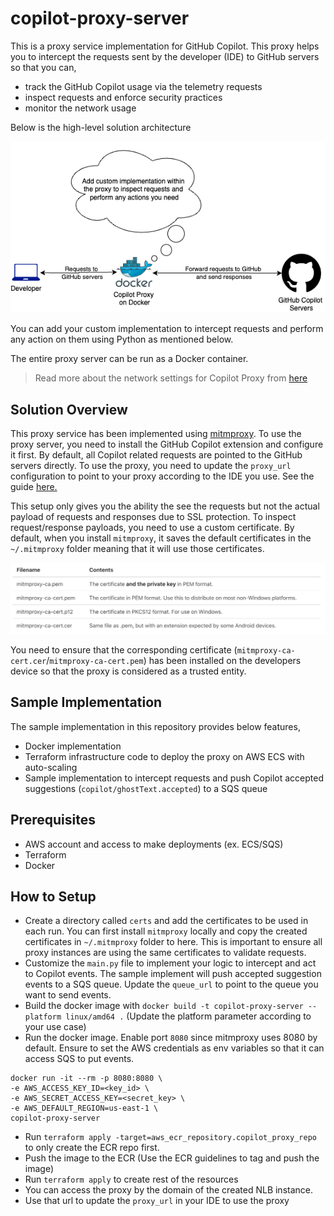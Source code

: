 # copilot-proxy-server



This is a proxy service implementation for GitHub Copilot. This proxy helps you to intercept the requests sent by the developer (IDE) to GitHub servers so that you can,
- track the GitHub Copilot usage via the telemetry requests
- inspect requests and enforce security practices
- monitor the network usage

Below is the high-level solution architecture

![Proxy Solution Image](proxy_solution.png)

You can add your custom implementation to intercept requests and perform any action on them using Python as mentioned below. 

The entire proxy server can be run as a Docker container.

> Read more about the network settings for Copilot Proxy from [here](https://docs.github.com/en/copilot/managing-copilot/configure-personal-settings/configuring-network-settings-for-github-copilot?tool=vscode)

## Solution Overview

This proxy service has been implemented using [mitmproxy](https://mitmproxy.org/). To use the proxy server, you need to install the GitHub Copilot extension and configure it first. By default, all Copilot related requests are pointed to the GitHub servers directly. To use the proxy, you need to update the `proxy_url` configuration to point to your proxy according to the IDE you use. See the guide [here.](https://docs.github.com/en/copilot/managing-copilot/configure-personal-settings/configuring-network-settings-for-github-copilot?tool=vscode)

This setup only gives you the ability the see the requests but not the actual payload of requests and responses due to SSL protection. To inspect request/response payloads, you need to use a custom certificate. By default, when you install `mitmproxy`, it saves the default certificates in the `~/.mitmproxy` folder meaning that it will use those certificates.

![mitmproxy certificates](certs.png)

You need to ensure that the corresponding certificate (`mitmproxy-ca-cert.cer`/`mitmproxy-ca-cert.pem`) has been installed on the developers device so that the proxy is considered as a trusted entity.

## Sample Implementation

The sample implementation in this repository provides below features,
- Docker implementation
- Terraform infrastructure code to deploy the proxy on AWS ECS with auto-scaling
- Sample implementation to intercept requests and push Copilot accepted suggestions (`copilot/ghostText.accepted`) to a SQS queue

## Prerequisites

- AWS account and access to make deployments (ex. ECS/SQS)
- Terraform
- Docker

## How to Setup

- Create a directory called `certs` and add the certificates to be used in each run. You can first install `mitmproxy` locally and copy the created certificates in `~/.mitmproxy` folder to here. This is important to ensure all proxy instances are using the same certificates to validate requests.
- Customize the `main.py` file to implement your logic to intercept and act to Copilot events. The sample implement will push accepted suggestion events to a SQS queue. Update the `queue_url` to point to the queue you want to send events.
- Build the docker image with `docker build -t copilot-proxy-server --platform linux/amd64 .` (Update the platform parameter according to your use case)
- Run the docker image. Enable port `8080` since mitmproxy uses 8080 by default. Ensure to set the AWS credentials as env variables so that it can access SQS to put events.

```
docker run -it --rm -p 8080:8080 \
-e AWS_ACCESS_KEY_ID=<key_id> \
-e AWS_SECRET_ACCESS_KEY=<secret_key> \
-e AWS_DEFAULT_REGION=us-east-1 \
copilot-proxy-server
```

- Run `terraform apply -target=aws_ecr_repository.copilot_proxy_repo` to only create the ECR repo first.
- Push the image to the ECR (Use the ECR guidelines to tag and push the image)
- Run `terraform apply` to create rest of the resources
- You can access the proxy by the domain of the created NLB instance.
- Use that url to update the `proxy_url` in your IDE to use the proxy
